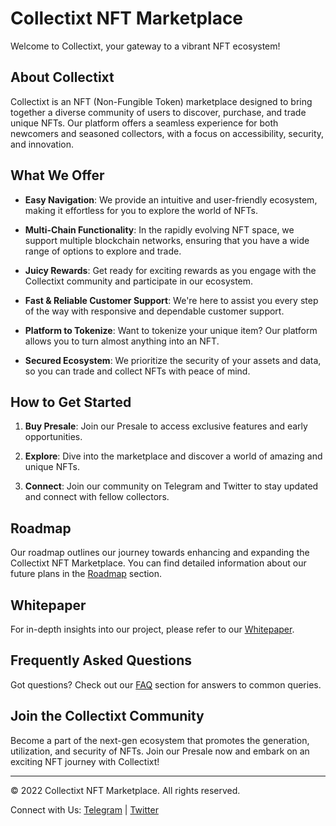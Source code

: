 # Collectixt NFT Marketplace

Welcome to Collectixt, your gateway to a vibrant NFT ecosystem!

## About Collectixt

Collectixt is an NFT (Non-Fungible Token) marketplace designed to bring together a diverse community of users to discover, purchase, and trade unique NFTs. Our platform offers a seamless experience for both newcomers and seasoned collectors, with a focus on accessibility, security, and innovation.

## What We Offer

- **Easy Navigation**: We provide an intuitive and user-friendly ecosystem, making it effortless for you to explore the world of NFTs.

- **Multi-Chain Functionality**: In the rapidly evolving NFT space, we support multiple blockchain networks, ensuring that you have a wide range of options to explore and trade.

- **Juicy Rewards**: Get ready for exciting rewards as you engage with the Collectixt community and participate in our ecosystem.

- **Fast & Reliable Customer Support**: We're here to assist you every step of the way with responsive and dependable customer support.

- **Platform to Tokenize**: Want to tokenize your unique item? Our platform allows you to turn almost anything into an NFT.

- **Secured Ecosystem**: We prioritize the security of your assets and data, so you can trade and collect NFTs with peace of mind.

## How to Get Started

1. **Buy Presale**: Join our Presale to access exclusive features and early opportunities.

2. **Explore**: Dive into the marketplace and discover a world of amazing and unique NFTs.

3. **Connect**: Join our community on Telegram and Twitter to stay updated and connect with fellow collectors.

## Roadmap

Our roadmap outlines our journey towards enhancing and expanding the Collectixt NFT Marketplace. You can find detailed information about our future plans in the [Roadmap](#) section.

## Whitepaper

For in-depth insights into our project, please refer to our [Whitepaper](#).

## Frequently Asked Questions

Got questions? Check out our [FAQ](#) section for answers to common queries.

## Join the Collectixt Community

Become a part of the next-gen ecosystem that promotes the generation, utilization, and security of NFTs. Join our Presale now and embark on an exciting NFT journey with Collectixt!

---

© 2022 Collectixt NFT Marketplace. All rights reserved.

Connect with Us: [Telegram](#) | [Twitter](#)
